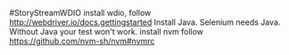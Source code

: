 #StoryStreamWDIO
install wdio, follow http://webdriver.io/docs.gettingstarted
Install Java. Selenium needs Java. Without Java your test won't work.
install nvm follow https://github.com/nvm-sh/nvm#nvmrc